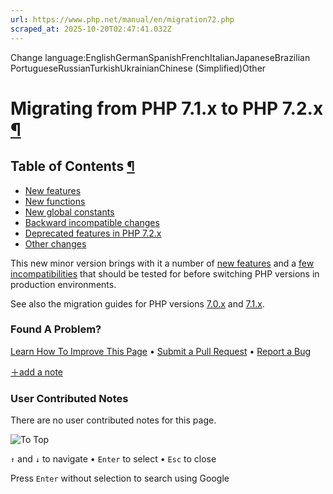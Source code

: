 ```yaml
---
url: https://www.php.net/manual/en/migration72.php
scraped_at: 2025-10-20T02:47:41.032Z
---
```


Change language:EnglishGermanSpanishFrenchItalianJapaneseBrazilian PortugueseRussianTurkishUkrainianChinese (Simplified)Other

# Migrating from PHP 7.1.x to PHP 7.2.x [¶](https://www.php.net/manual/en/migration72.php\#migration72)

## Table of Contents [¶](https://www.php.net/manual/en/migration72.php\#migration72)

- [New features](https://www.php.net/manual/en/migration72.new-features.php)
- [New functions](https://www.php.net/manual/en/migration72.new-functions.php)
- [New global constants](https://www.php.net/manual/en/migration72.constants.php)
- [Backward incompatible changes](https://www.php.net/manual/en/migration72.incompatible.php)
- [Deprecated features in PHP 7.2.x](https://www.php.net/manual/en/migration72.deprecated.php)
- [Other changes](https://www.php.net/manual/en/migration72.other-changes.php)

This new minor version brings with it a number of
[new features](https://www.php.net/manual/en/migration72.new-features.php) and a
[few incompatibilities](https://www.php.net/manual/en/migration72.incompatible.php)
that should be tested for before switching PHP versions in production
environments.


See also the migration guides for PHP versions
[7.0.x](https://www.php.net/manual/en/migration70.php) and
[7.1.x](https://www.php.net/manual/en/migration71.php).


### Found A Problem?

[Learn How To Improve This Page](https://github.com/php/doc-base/blob/master/README.md "This will take you to our contribution guidelines on GitHub")
•
[Submit a Pull Request](https://github.com/php/doc-en/blob/master/appendices/migration72.xml)
•
[Report a Bug](https://github.com/php/doc-en/issues/new?body=From%20manual%20page:%20https:%2F%2Fphp.net%2Fmigration72%0A%0A---)

[＋add a note](https://www.php.net/manual/add-note.php?sect=migration72&repo=en&redirect=https://www.php.net/manual/en/migration72.php)

### User Contributed Notes

There are no user contributed notes for this page.

![To Top](https://www.php.net/images/to-top@2x.png)

`↑` and `↓` to navigate •
`Enter` to select •
`Esc` to close


Press `Enter` without
selection to search using Google